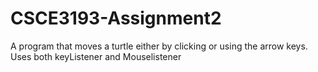 # CSCE3193-Assignment2
A program that moves a turtle either by clicking or using the arrow keys. Uses both keyListener and Mouselistener
